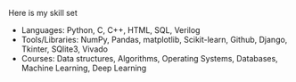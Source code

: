 
Here is my skill set
<!---  armory with the following weapons: --->

* Languages: Python, C, C++, HTML, SQL, Verilog
* Tools/Libraries: NumPy, Pandas, matplotlib, Scikit-learn, Github, Django, Tkinter, SQlite3, Vivado
* Courses: Data structures, Algorithms, Operating Systems, Databases, Machine Learning, Deep Learning
